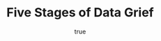 ---
id: http://contentapi.theodi.org/five-stages-of-data-grief.json
web_url: http://theodi.org/blog/five-stages-of-data-grief
slug: five-stages-of-data-grief
title: Five Stages of Data Grief
format: article
updated_at: '2015-09-11T10:53:15+01:00'
created_at: '2013-12-03T09:46:35+00:00'
tag_ids:
- blog
tags:
- id: http://contentapi.theodi.org/tags/articles/blog.json
  web_url: 
  title: Blog Post
  details:
    description: Blog Post
    short_description: 
    type: article
  content_with_tag:
    id: http://contentapi.theodi.org/with_tag.json?article=blog
    web_url: http://theodi.org/tags/blog
    slug: blog
  parent: 
related: []
details:
  need_id: 
  business_proposition: false
  description: ''
  excerpt: As organisations come to recognise how important and useful data could
    be, they start to think about using the data that they have been collecting in
    new ways. Often data has been collected over many years as a matter of routine,
    to drive specific processes or sometimes just for the sake of it. Suddenly that
    data is repurposed. It is probed, analysed and visualised in ways that haven’t
    been tried before.
  language: en
  need_extended_font: false
  url: ''
  content: |
    <p>As organisations come to recognise how important and useful data could be, they start to think about using the data that they have been collecting in new ways. Often data has been collected over many years as a matter of routine, to drive specific processes or sometimes just for the sake of it. Suddenly that data is repurposed. It is probed, analysed and visualised in ways that haven&rsquo;t been tried before.</p>

    <p>Data analysts have a maxim:</p>

    <blockquote>
      <p>If you don&rsquo;t think you have a quality problem with your data, you haven&rsquo;t looked at it yet.</p>
    </blockquote>

    <p>Every dataset has its quirks, whether it&rsquo;s data that has been wrongly entered in the first place, automated processing that has introduced errors, irregularities that come from combining datasets into a consistent structure or simply missing information. Anyone who works with data knows that far more time is needed to clean data into something that can be analysed, and to understand what to leave out, than in actually performing the analysis itself. They also know that analysis and visualisation of data will often reveal bugs that you simply can&rsquo;t see by staring at a spreadsheet.</p>

    <p>But for the people who have collected and maintained such data — or more frequently their managers, who don&rsquo;t work with the data directly — this realisation can be a bit of a shock. In our last ODI Board meeting, Sir Tim Berners-Lee suggested that the data curators need to go through was something like the five stages of grief described by the <a rel="external" href="http://en.wikipedia.org/wiki/K%C3%BCbler-Ross_model">Kübler-Ross model</a>.</p>

    <p>So here is an outline of what that looks like. </p>

    <h3>Denial</h3>

    <blockquote>
      <p>This can&rsquo;t be right: there&rsquo;s nothing wrong with our data! Your analysis/code/visualisation must be doing something wrong.</p>
    </blockquote>

    <p>At this stage data custodians can&rsquo;t believe what they are seeing. Maybe they have been using the data themselves but never run into issues with it because they were only using it in limiting ways. Maybe they had only ever been collecting the data, and not actually using it at all. Or maybe they had been viewing it in a form where the issues with data quality were never surfaced (it&rsquo;s hard to spot additional spaces, or even zeros, when you just look at a spreadsheet in Excel, for example).</p>

    <p>So the first reason that they reach for is that there must be something wrong with the analysis or code that seems to reveal issues with the data. There may follow a wild goose chase that tries to track down the non-existent bug. Take heart: this exercise is useful in that it can pinpoint the precise records that are causing the problems in the first place, which forces the curators to stop denying them.</p>

    <h3>Anger</h3>

    <blockquote>
      <p>Who is responsible for these errors? Why haven&rsquo;t they been spotted before?</p>
    </blockquote>

    <p>As the fact that there are errors in the data comes to be understood, the focus can come to rest on the people who collect and maintain the data. This is the phase that the maintainers of data dread (and can be a reason for resisting sharing the data in the first place), because they get blamed for the poor quality.</p>

    <p>This painful phase should eventually result in an evaluation of where errors occur — an evaluation that is incredibly useful, and should be documented and kept for the Acceptance phase of the process — and what might be done to prevent them in future. Sometimes that might result in better systems for data collection but more often than not it will be recognised that some of the errors are legacy issues or simply unavoidable without massively increasing the maintenance burden.</p>

    <h3>Bargaining</h3>

    <blockquote>
      <p>What about if we ignore these bits here? Can you tweak the visualisation to hide that?</p>
    </blockquote>

    <p>And so the focus switches again to the analysis and visualisations that reveal the problems in the data, this time with an acceptance that the errors are real, but a desire to hide the problems so that they&rsquo;re less noticeable.</p>

    <p>This phase puts the burden on the analysts who are trying to create views over the data. They may be asked to add some special cases, or tweak a few calculations. Areas of functionality may be dropped in their entirety or radically changed as a compromise is reached between utility of the analysis and low quality data to feed it.</p>

    <h3>Depression</h3>

    <blockquote>
      <p>This whole dataset is worthless. There&rsquo;s no point even trying to capture this data any more.</p>
    </blockquote>

    <p>As the number of exceptions and compromises grows, and a realisation sinks in that those compromises undermine the utility of the analysis or visualisation as a whole, a kind of despair sets in. The barriers to fixing the data or collecting it more effectively may seem insurmountable, and the data curators may feel like giving up trying.</p>

    <p>This phase can lead to a re-examination of the reasons for collecting and maintaining the data in the first place. Hopefully, this process can aid everyone in reasserting why the data is useful, regardless of some aspects that are lower quality than others.</p>

    <h3>Acceptance</h3>

    <blockquote>
      <p>We know there are some problems with the data. We&rsquo;ll document them for anyone who wants to use it, and describe the limitations of the analysis.</p>
    </blockquote>

    <p>In the final stage, all those involved recognise that there are some data quality problems, but that these do not render the data worthless. They will understand the limits of analyses and interpretations that they make based on the data, and they try to document them to avoid other people being misled.</p>

    <p>The benefits of the previous stages are also recognised. Denial led to double-checking the calculations behind the analyses, making them more reliable. Anger led to re-examination of how the data was collected and maintained, and documentation that helps everyone understand the limits of the data better. Bargaining forced analyses and visualisations to be focused and explicit about what they do and don&rsquo;t show. Depression helped everyone focus on the user needs from the data. Each stage makes for a better end product.</p>

    <hr />

    <p>Of course doing data analysis isn&rsquo;t actually like being diagnosed with a chronic illness or losing a loved one. There are things that you can do to remedy the situation. So I think we need to add a sixth stage to the five stages of data grief described above:</p>

    <h3>Hope</h3>

    <blockquote>
      <p>This could help us spot errors in the data and fix them!</p>
    </blockquote>

    <p>Providing visualisations and analysis provides people with a clearer view about what data has been captured and can make it easier to spot mistakes, such as outliers caused by using the wrong units when entering a value, or new categories created by spelling mistakes. When data gets used to make decisions by the people who capture the data, they have a strong motivation to get the data right. As Francis Irving outlined in his recent <a rel="external" href="http://theodi.org/lunchtime-lectures/friday-lunchtime-lecture-burn-the-digital-paper-a-call-to-arms">Friday Lunchtime Lecture at ODI, Burn the Digital Paper</a>, these feedback loops can radically change how people think about data, and use computers within their organisations.</p>

    <p>Making data open for other people to look at provides lots more opportunities for people to spot errors. This can be terrifying — who wants people to know that they are running their organisation based on bad-quality data? — but those who have progressed through the five stages of data grief find hope in another developer maxim:</p>

    <blockquote>
      <p>Given enough eyeballs, all bugs are shallow.<br />
    — <em>Linus&rsquo;s Law, <a rel="external" href="http://www.catb.org/~esr/writings/cathedral-bazaar/cathedral-bazaar/index.html">The Cathedral and the Bazaar by Eric Raymond</a></em></p>
    </blockquote>

    <p>The more people look at your data, the more likely they are to find the problems within it. The secret is to build in feedback mechanisms which allow those errors to be corrected, so that you can benefit from those eyes and increase your data quality to what you thought it was in the first place.</p>
  media_enquiries_name: ''
  media_enquiries_email: ''
  media_enquiries_telephone: ''
  alternative_title: ''
  organizations: []
  author:
    name: Jeni Tennison
    slug: jeni-tennison
    web_url: http://theodi.org/team/jeni-tennison
    tag_ids:
    - team
    - team
    - strategy-programme
    - staff
  nodes: []
author:
  name: Jeni Tennison
  slug: jeni-tennison
  web_url: http://theodi.org/team/jeni-tennison
  tag_ids:
  - team
  - team
  - strategy-programme
  - staff
nodes: []
organizations: []
related_external_links: []
---